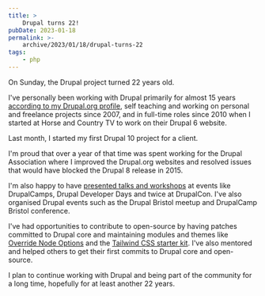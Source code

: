 ```yaml
---
title: >
    Drupal turns 22!
pubDate: 2023-01-18
permalink: >-
    archive/2023/01/18/drupal-turns-22
tags:
    - php
---
```


On Sunday, the Drupal project turned 22 years old.

I've personally been working with Drupal primarily for almost 15 years [according to my Drupal.org profile](https://www.drupal.org/u/opdavies), self teaching and working on personal and freelance projects since 2007, and in full-time roles since 2010 when I started at Horse and Country TV to work on their Drupal 6 website.

Last month, I started my first Drupal 10 project for a client.

I'm proud that over a year of that time was spent working for the Drupal Association where I improved the Drupal.org websites and resolved issues that would have blocked the Drupal 8 release in 2015.

I'm also happy to have [presented talks and workshops](https://www.oliverdavies.uk/presentations) at events like DrupalCamps, Drupal Developer Days and twice at DrupalCon. I've also organised Drupal events such as the Drupal Bristol meetup and DrupalCamp Bristol conference.

I've had opportunities to contribute to open-source by having patches committed to Drupal core and maintaining modules and themes like [Override Node Options](https://www.drupal.org/project/override_node_options) and the [Tailwind CSS starter kit](https://www.drupal.org/project/tailwindcss). I've also mentored and helped others to get their first commits to Drupal core and open-source.

I plan to continue working with Drupal and being part of the community for a long time, hopefully for at least another 22 years.
